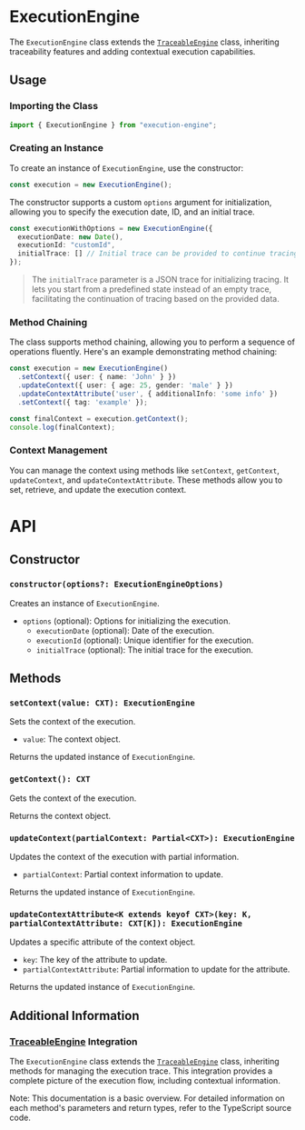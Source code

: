 # ExecutionEngine

The `ExecutionEngine` class extends the [`TraceableEngine`](./TraceableEngine.md) class, inheriting traceability
features and adding contextual execution capabilities.

## Usage

### Importing the Class

```typescript
import { ExecutionEngine } from "execution-engine";
```

### Creating an Instance

To create an instance of `ExecutionEngine`, use the constructor:

```typescript
const execution = new ExecutionEngine();
```

The constructor supports a custom `options` argument for initialization, allowing you to specify the execution date, ID, and an initial trace.
```typescript
const executionWithOptions = new ExecutionEngine({
  executionDate: new Date(),
  executionId: "customId",
  initialTrace: [] // Initial trace can be provided to continue tracing based on it
});
```

> The `initialTrace` parameter is a JSON trace for initializing tracing. It lets you start from a predefined state instead of an empty trace, facilitating the continuation of tracing based on the provided data.

### Method Chaining

The class supports method chaining, allowing you to perform a sequence of operations fluently. Here's an example
demonstrating method chaining:

```typescript
const execution = new ExecutionEngine()
  .setContext({ user: { name: 'John' } })
  .updateContext({ user: { age: 25, gender: 'male' } })
  .updateContextAttribute('user', { additionalInfo: 'some info' })
  .setContext({ tag: 'example' });

const finalContext = execution.getContext();
console.log(finalContext);
```

### Context Management

You can manage the context using methods like `setContext`, `getContext`, `updateContext`, and `updateContextAttribute`.
These methods allow you to set, retrieve, and update the execution context.

# API

## Constructor

### `constructor(options?: ExecutionEngineOptions)`

Creates an instance of `ExecutionEngine`.

- `options` (optional): Options for initializing the execution.
    - `executionDate` (optional): Date of the execution.
    - `executionId` (optional): Unique identifier for the execution.
    - `initialTrace` (optional): The initial trace for the execution.

## Methods

### `setContext(value: CXT): ExecutionEngine`

Sets the context of the execution.

- `value`: The context object.

Returns the updated instance of `ExecutionEngine`.

### `getContext(): CXT`

Gets the context of the execution.

Returns the context object.

### `updateContext(partialContext: Partial<CXT>): ExecutionEngine`

Updates the context of the execution with partial information.

- `partialContext`: Partial context information to update.

Returns the updated instance of `ExecutionEngine`.

### `updateContextAttribute<K extends keyof CXT>(key: K, partialContextAttribute: CXT[K]): ExecutionEngine`

Updates a specific attribute of the context object.

- `key`: The key of the attribute to update.
- `partialContextAttribute`: Partial information to update for the attribute.

Returns the updated instance of `ExecutionEngine`.

## Additional Information

### [TraceableEngine](./TraceableEngine.md) Integration

The `ExecutionEngine` class extends the [`TraceableEngine`](./TraceableEngine.md) class, inheriting methods for
managing the execution trace.
This integration provides a complete picture of the execution flow, including contextual information.

Note: This documentation is a basic overview. For detailed information on each method's parameters and return types,
refer to the TypeScript source code.
